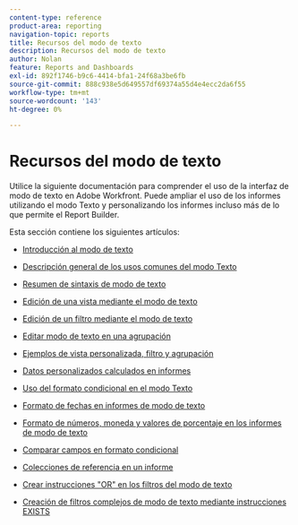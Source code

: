 ```yaml
---
content-type: reference
product-area: reporting
navigation-topic: reports
title: Recursos del modo de texto
description: Recursos del modo de texto
author: Nolan
feature: Reports and Dashboards
exl-id: 892f1746-b9c6-4414-bfa1-24f68a3be6fb
source-git-commit: 888c938e5d649557df69374a55d4e4ecc2da6f55
workflow-type: tm+mt
source-wordcount: '143'
ht-degree: 0%

---
```


# Recursos del modo de texto

<!--
<p data-mc-conditions="QuicksilverOrClassic.Draft mode">(NOTE: Alina: This is the section article with links to all other articles in this section)</p>
-->

Utilice la siguiente documentación para comprender el uso de la interfaz de modo de texto en Adobe Workfront. Puede ampliar el uso de los informes utilizando el modo Texto y personalizando los informes incluso más de lo que permite el Report Builder.

Esta sección contiene los siguientes artículos:

* [Introducción al modo de texto](../../../reports-and-dashboards/reports/text-mode/understand-text-mode.md)
* [Descripción general de los usos comunes del modo Texto](../../../reports-and-dashboards/reports/text-mode/understand-common-uses-text-mode.md)
* [Resumen de sintaxis de modo de texto](../../../reports-and-dashboards/reports/text-mode/text-mode-syntax-overview.md)
* [Edición de una vista mediante el modo de texto](../../../reports-and-dashboards/reports/text-mode/edit-text-mode-in-view.md)
* [Edición de un filtro mediante el modo de texto](../../../reports-and-dashboards/reports/text-mode/edit-text-mode-in-filter.md)
* [Editar modo de texto en una agrupación](../../../reports-and-dashboards/reports/text-mode/edit-text-mode-in-grouping.md)
* [Ejemplos de vista personalizada, filtro y agrupación](../../../reports-and-dashboards/reports/custom-view-filter-grouping-samples/custom-view-filter-grouping-samples.md)

   <!--
  <MadCap:conditionalText data-mc-conditions="QuicksilverOrClassic.Draft mode">
  (NOTE: this is linked here although from another section)
  </MadCap:conditionalText>
  -->

* [Datos personalizados calculados en informes](../../../reports-and-dashboards/reports/calc-cstm-data-reports/calculated-custom-data-reports.md)

   <!--
  <MadCap:conditionalText data-mc-conditions="QuicksilverOrClassic.Draft mode">
  (NOTE: this is linked here although from another section)
  </MadCap:conditionalText>
  -->

* [Uso del formato condicional en el modo Texto](../../../reports-and-dashboards/reports/text-mode/use-conditional-formatting-text-mode.md)
* [Formato de fechas en informes de modo de texto](../../../reports-and-dashboards/reports/text-mode/format-dates-in-text-mode-reports.md)
* [Formato de números, moneda y valores de porcentaje en los informes de modo de texto](../../../reports-and-dashboards/reports/text-mode/format-numbers-in-text-mode-reports.md)
* [Comparar campos en formato condicional](../../../reports-and-dashboards/reports/text-mode/compare-fields-conditional-formatting.md)
* [Colecciones de referencia en un informe](../../../reports-and-dashboards/reports/text-mode/reference-collections-report.md)
* [Crear instrucciones &quot;OR&quot; en los filtros del modo de texto](../../../reports-and-dashboards/reports/text-mode/create-or-statements-in-filters-text-mode.md)
* [Creación de filtros complejos de modo de texto mediante instrucciones EXISTS](../../../reports-and-dashboards/reports/text-mode/create-complex-text-mode-filters-using-exists-statements.md)
   <!--outdated link: * [Basic Report Creation Program for the new Workfront experience](https://one.workfront.com/s/basic-report-creation-program)-->
